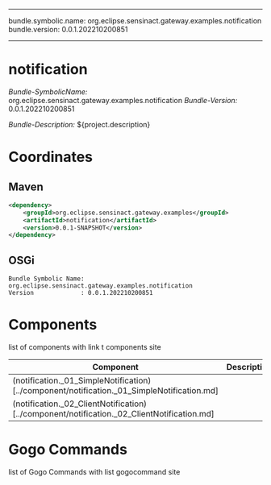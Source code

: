 
---
bundle.symbolic.name: org.eclipse.sensinact.gateway.examples.notification
bundle.version: 0.0.1.202210200851

---
# notification

*Bundle-SymbolicName:* org.eclipse.sensinact.gateway.examples.notification
*Bundle-Version:* 0.0.1.202210200851

*Bundle-Description:*
${project.description}

# Coordinates

## Maven

```xml
<dependency>
    <groupId>org.eclipse.sensinact.gateway.examples</groupId>
    <artifactId>notification</artifactId>
    <version>0.0.1-SNAPSHOT</version>
</dependency>
```

## OSGi

```
Bundle Symbolic Name: org.eclipse.sensinact.gateway.examples.notification
Version             : 0.0.1.202210200851

```



# Components

list of components with link t components site

| Component | Description |
| --------- | ----------- |
| (notification._01_SimpleNotification)[../component/notification._01_SimpleNotification.md] |  |
| (notification._02_ClientNotification)[../component/notification._02_ClientNotification.md] |  |





# Gogo Commands

list of Gogo Commands with list gogocommand site
